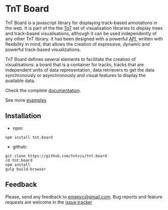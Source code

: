 # TnT Board
TnT Board is a javascript library for displaying track-based annotations in the web. It is part of the the [TnT](http://emepyc.github.io/tnt/) set of visualisation libraries to display trees and track-based visualisations, although it can be used independently of any other TnT library. It has been designed with a powerful [API](http://emepyc.github.io/tnt.board/api/index.html), written with flexibility in mind, that allows the creation of expressive, dynamic and powerful track-based visualizations.

TnT Board defines several elements to facilitate the creation of visualisations: a board that is a container for tracks, tracks that are independent units of data representation, data retrievers to get the data synchronously or asynchronously and visual features to display the available data.

Check the complete [documentation](http://tntvis.github.io/tnt.board/).

See more [examples](http://tntvis.github.io/tnt.board/examples/)

## Installation

- npm:

```
npm install tnt.board
```

- github:

```
git clone https://github.com/tntvis/tnt.board
cd tnt.board
npm install
gulp build-browser
```

## Feedback
Please, send any feedback to emepyc@gmail.com.
Bug reports and feature requests are welcome in the [issue tracker](https://github.com/tntvis/tnt.board/issues/new)
